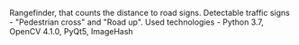 Rangefinder, that counts the distance to road signs. Detectable traffic signs - "Pedestrian cross" and "Road up".
Used technologies - Python 3.7, OpenCV 4.1.0, PyQt5, ImageHash

